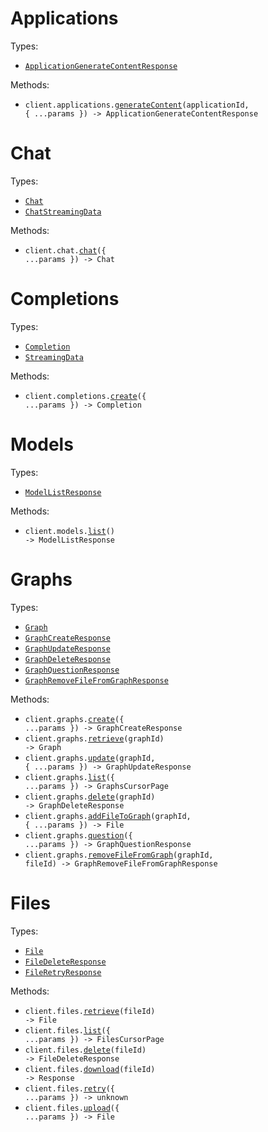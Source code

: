 # Applications

Types:

- <code><a href="./src/resources/applications.ts">ApplicationGenerateContentResponse</a></code>

Methods:

- <code title="post /v1/applications/{application_id}">client.applications.<a href="./src/resources/applications.ts">generateContent</a>(applicationId, { ...params }) -> ApplicationGenerateContentResponse</code>

# Chat

Types:

- <code><a href="./src/resources/chat.ts">Chat</a></code>
- <code><a href="./src/resources/chat.ts">ChatStreamingData</a></code>

Methods:

- <code title="post /v1/chat">client.chat.<a href="./src/resources/chat.ts">chat</a>({ ...params }) -> Chat</code>

# Completions

Types:

- <code><a href="./src/resources/completions.ts">Completion</a></code>
- <code><a href="./src/resources/completions.ts">StreamingData</a></code>

Methods:

- <code title="post /v1/completions">client.completions.<a href="./src/resources/completions.ts">create</a>({ ...params }) -> Completion</code>

# Models

Types:

- <code><a href="./src/resources/models.ts">ModelListResponse</a></code>

Methods:

- <code title="get /v1/models">client.models.<a href="./src/resources/models.ts">list</a>() -> ModelListResponse</code>

# Graphs

Types:

- <code><a href="./src/resources/graphs.ts">Graph</a></code>
- <code><a href="./src/resources/graphs.ts">GraphCreateResponse</a></code>
- <code><a href="./src/resources/graphs.ts">GraphUpdateResponse</a></code>
- <code><a href="./src/resources/graphs.ts">GraphDeleteResponse</a></code>
- <code><a href="./src/resources/graphs.ts">GraphQuestionResponse</a></code>
- <code><a href="./src/resources/graphs.ts">GraphRemoveFileFromGraphResponse</a></code>

Methods:

- <code title="post /v1/graphs">client.graphs.<a href="./src/resources/graphs.ts">create</a>({ ...params }) -> GraphCreateResponse</code>
- <code title="get /v1/graphs/{graph_id}">client.graphs.<a href="./src/resources/graphs.ts">retrieve</a>(graphId) -> Graph</code>
- <code title="put /v1/graphs/{graph_id}">client.graphs.<a href="./src/resources/graphs.ts">update</a>(graphId, { ...params }) -> GraphUpdateResponse</code>
- <code title="get /v1/graphs">client.graphs.<a href="./src/resources/graphs.ts">list</a>({ ...params }) -> GraphsCursorPage</code>
- <code title="delete /v1/graphs/{graph_id}">client.graphs.<a href="./src/resources/graphs.ts">delete</a>(graphId) -> GraphDeleteResponse</code>
- <code title="post /v1/graphs/{graph_id}/file">client.graphs.<a href="./src/resources/graphs.ts">addFileToGraph</a>(graphId, { ...params }) -> File</code>
- <code title="post /v1/graphs/question">client.graphs.<a href="./src/resources/graphs.ts">question</a>({ ...params }) -> GraphQuestionResponse</code>
- <code title="delete /v1/graphs/{graph_id}/file/{file_id}">client.graphs.<a href="./src/resources/graphs.ts">removeFileFromGraph</a>(graphId, fileId) -> GraphRemoveFileFromGraphResponse</code>

# Files

Types:

- <code><a href="./src/resources/files.ts">File</a></code>
- <code><a href="./src/resources/files.ts">FileDeleteResponse</a></code>
- <code><a href="./src/resources/files.ts">FileRetryResponse</a></code>

Methods:

- <code title="get /v1/files/{file_id}">client.files.<a href="./src/resources/files.ts">retrieve</a>(fileId) -> File</code>
- <code title="get /v1/files">client.files.<a href="./src/resources/files.ts">list</a>({ ...params }) -> FilesCursorPage</code>
- <code title="delete /v1/files/{file_id}">client.files.<a href="./src/resources/files.ts">delete</a>(fileId) -> FileDeleteResponse</code>
- <code title="get /v1/files/{file_id}/download">client.files.<a href="./src/resources/files.ts">download</a>(fileId) -> Response</code>
- <code title="post /v1/files/retry">client.files.<a href="./src/resources/files.ts">retry</a>({ ...params }) -> unknown</code>
- <code title="post /v1/files">client.files.<a href="./src/resources/files.ts">upload</a>({ ...params }) -> File</code>
